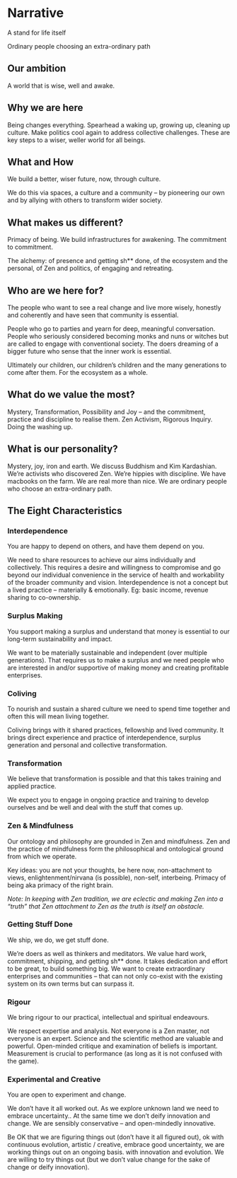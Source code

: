 # Narrative

A stand for life itself

Ordinary people choosing an extra-ordinary path

## Our ambition

A world that is wise, well and awake.

## Why we are here

Being changes everything. Spearhead a waking up, growing up, cleaning up culture. Make politics cool again to address collective challenges. These are key steps to a wiser, weller world for all beings.

## What and How

We build a better, wiser future, now, through culture.

We do this via spaces, a culture and a community – by pioneering our own and by allying with others to transform wider society.

## What makes us different?

Primacy of being. We build infrastructures for awakening. The commitment to commitment. 

The alchemy: of presence and getting sh** done, of the ecosystem and the personal, of Zen and politics, of engaging and retreating.

## Who are we here for? 

The people who want to see a real change and live more wisely, honestly and coherently and have seen that community is essential.

People who go to parties and yearn for deep, meaningful conversation. People who seriously considered becoming monks and nuns or witches but are called to engage with conventional society. The doers dreaming of a bigger future who sense that the inner work is essential.

Ultimately our children, our children’s children and the many generations to come after them. For the ecosystem as a whole.

## What do we value the most?

Mystery, Transformation, Possibility and Joy – and the commitment, practice and discipline to realise them. Zen Activism, Rigorous Inquiry. Doing the washing up.

## What is our personality?

Mystery, joy, iron and earth. We discuss Buddhism and Kim Kardashian. We’re activists who discovered Zen. We’re hippies with discipline. We have macbooks on the farm. We are real more than nice. We are ordinary people who choose an extra-ordinary path.

## The Eight Characteristics 

### Interdependence

You are happy to depend on others, and have them depend on you.

We need to share resources to achieve our aims individually and collectively. This requires a desire and willingness to compromise and go beyond our individual convenience in the service of health and workability of the broader community and vision. Interdependence is not a concept but a lived practice – materially & emotionally. Eg: basic income, revenue sharing to co-ownership. 


### Surplus Making

You support making a surplus and understand that money is essential to our long-term sustainability and impact.

We want to be materially sustainable and independent (over multiple generations). That requires us to make a surplus and we need people who are interested in and/or supportive of making money and creating profitable enterprises.


### Coliving

To nourish and sustain a shared culture we need to spend time together and often this will mean living together.

Coliving brings with it shared practices, fellowship and lived community. It brings direct experience and practice of interdependence, surplus generation and personal and collective transformation. 


### Transformation

We believe that transformation is possible and that this takes training and applied practice.

We expect you to engage in ongoing practice and training to develop ourselves and be well and deal with the stuff that comes up.


### Zen & Mindfulness

Our ontology and philosophy are grounded in Zen and mindfulness. Zen and the practice of mindfulness form the philosophical and ontological ground from which we operate.

Key ideas: you are not your thoughts, be here now, non-attachment to views, enlightenment/nirvana (is possible), non-self, interbeing. Primacy of being aka primacy of the right brain.

_Note: In keeping with Zen tradition, we are eclectic and making Zen into a “truth” that  Zen  attachment to Zen as the truth is itself an obstacle._


### Getting Stuff Done

We ship, we do, we get stuff done.

We’re doers as well as thinkers and meditators. We value hard work, commitment, shipping, and getting sh** done. It takes dedication and effort to be great, to build something big. We want to create extraordinary enterprises and communities – that can not only co-exist with the existing system on its own terms but can surpass it.


### Rigour 

We bring rigour to our practical, intellectual and spiritual endeavours.

We respect expertise and analysis. Not everyone is a Zen master, not everyone is an expert. Science and the scientific method are valuable and powerful. Open-minded critique and examination of beliefs is important. Measurement is crucial to performance (as long as it is not confused with the game).


### Experimental and Creative

You are open to experiment and change.

We don’t have it all worked out. As we explore unknown land we need to embrace uncertainty..
At the same time we don’t deify innovation and change. We are sensibly conservative – and open-mindedly innovative.

Be OK that we are figuring things out (don’t have it all figured out), ok with continuous evolution, artistic / creative, embrace good uncertainty, we are working things out on an ongoing basis.
with innovation and evolution. We are willing to try things out (but we don’t value change for the sake of change or deify innovation).

